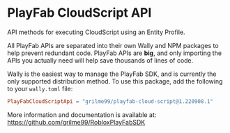 # PlayFab CloudScript API

API methods for executing CloudScript using an Entity Profile.

All PlayFab APIs are separated into their own Wally and NPM packages to help prevent redundant code.
PlayFab APIs are **big**, and only importing the APIs you actually need will help save thousands of lines of code.

Wally is the easiest way to manage the PlayFab SDK, and is currently the only supported distribution method.
To use this package, add the following to your `wally.toml` file:

```toml
PlayFabCloudScriptApi = "grilme99/playfab-cloud-script@1.220908.1"
```

More information and documentation is available at:
https://github.com/grilme99/RobloxPlayFabSDK
